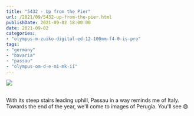 ```yaml
---
title: "5432 - Up from the Pier"
url: /2021/09/5432-up-from-the-pier.html
publishDate: 2021-09-02 18:00:00
date: 2021-09-02
categories:
- "olympus-m-zuiko-digital-ed-12-100mm-f4-0-is-pro"
tags:
- "germany"
- "bavaria"
- "passau"
- "olympus-om-d-e-m1-mk-ii"
---
```

<div class="container">
<div class="center"><a target="_blank" href="https://d25zfm9zpd7gm5.cloudfront.net/1200x1200/2019/20190621_114947_lr.jpg"><img class="webfeedsFeaturedVisual" src="https://d25zfm9zpd7gm5.cloudfront.net/0600x0600/2019/20190621_114947_lr.jpg" /></a></div>
</div>
<br />

With its steep stairs leading uphill, Passau in a way reminds me of Italy. 
Towards the end of the year, we'll come to images of Perugia. 
You'll see :smile:
